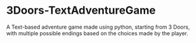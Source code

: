 # 3Doors-TextAdventureGame
A Text-based adventure game made using python, starting from 3 Doors, with multiple possible endings based on the choices made by the player.
